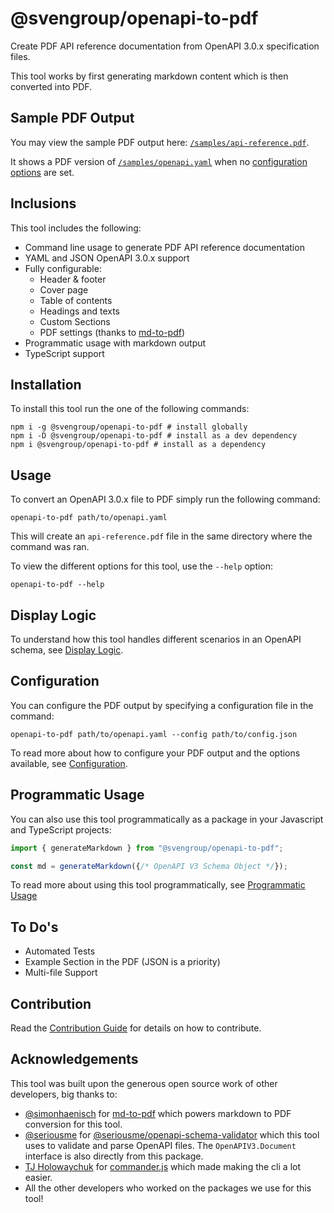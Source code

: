 # @svengroup/openapi-to-pdf

Create PDF API reference documentation from OpenAPI 3.0.x specification files. 

This tool works by first generating markdown content which is then converted into PDF.

## Sample PDF Output

You may view the sample PDF output here: [`/samples/api-reference.pdf`](./samples/api-reference.pdf).

It shows a PDF version of [`/samples/openapi.yaml`](./samples/openapi.yaml) when no [configuration options](./docs/Configuration.md) are set.

## Inclusions

This tool includes the following:

- Command line usage to generate PDF API reference documentation
- YAML and JSON OpenAPI 3.0.x support
- Fully configurable:
    - Header & footer
    - Cover page
    - Table of contents
    - Headings and texts
    - Custom Sections
    - PDF settings (thanks to [md-to-pdf](https://github.com/simonhaenisch/md-to-pdf))
- Programmatic usage with markdown output
- TypeScript support

## Installation

To install this tool run the one of the following commands:

```shell
npm i -g @svengroup/openapi-to-pdf # install globally
npm i -D @svengroup/openapi-to-pdf # install as a dev dependency
npm i @svengroup/openapi-to-pdf # install as a dependency
```

## Usage

To convert an OpenAPI 3.0.x file to PDF simply run the following command:

```shell
openapi-to-pdf path/to/openapi.yaml
```

This will create an `api-reference.pdf` file in the same directory where the command was ran.

To view the different options for this tool, use the `--help` option:

```shell
openapi-to-pdf --help
```

## Display Logic

To understand how this tool handles different scenarios in an OpenAPI schema, see [Display Logic](./docs/DisplayLogic.md).

## Configuration

You can configure the PDF output by specifying a configuration file in the command:

```shell
openapi-to-pdf path/to/openapi.yaml --config path/to/config.json
```

To read more about how to configure your PDF output and the options available, see [Configuration](./docs/Configuration.md).

## Programmatic Usage

You can also use this tool programmatically as a package in your Javascript and TypeScript projects:

```ts
import { generateMarkdown } from "@svengroup/openapi-to-pdf";

const md = generateMarkdown({/* OpenAPI V3 Schema Object */});
```

To read more about using this tool programmatically, see [Programmatic Usage](./docs/ProgrammaticUsage.md)

## To Do's

- Automated Tests
- Example Section in the PDF (JSON is a priority)
- Multi-file Support

## Contribution

Read the [Contribution Guide](./docs/CONTRIBUTING.md) for details on how to contribute.

## Acknowledgements

This tool was built upon the generous open source work of other developers, big thanks to:
- [@simonhaenisch](https://github.com/simonhaenisch) for  [md-to-pdf](https://github.com/simonhaenisch/md-to-pdf) which powers markdown to PDF conversion for this tool.
- [@seriousme](https://github.com/seriousme) for [@seriousme/openapi-schema-validator](https://github.com/seriousme/openapi-schema-validator) which this tool uses to validate and parse OpenAPI files. The `OpenAPIV3.Document` interface is also directly from this package.
- [TJ Holowaychuk](https://github.com/tj) for [commander.js](https://github.com/tj/commander.js) which made making the cli a lot easier.
- All the other developers who worked on the packages we use for this tool!
